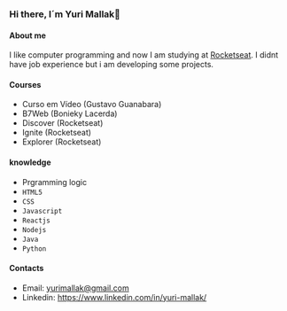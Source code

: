 ### Hi there, I´m Yuri Mallak👋

#### About me
I like computer programming and now I am studying at [Rocketseat](https://rocketseat.com.br).
I didnt have job experience but i am developing some projects.

#### Courses
- Curso em Vídeo (Gustavo Guanabara)
- B7Web (Bonieky Lacerda)
- Discover (Rocketseat)
- Ignite (Rocketseat)
- Explorer (Rocketseat)

#### knowledge
- Prgramming logic
- `HTML5`
- `CSS`
- `Javascript`
- `Reactjs`
- `Nodejs`
- `Java`
- `Python`

#### Contacts 
- Email: yurimallak@gmail.com
- Linkedin: https://www.linkedin.com/in/yuri-mallak/
